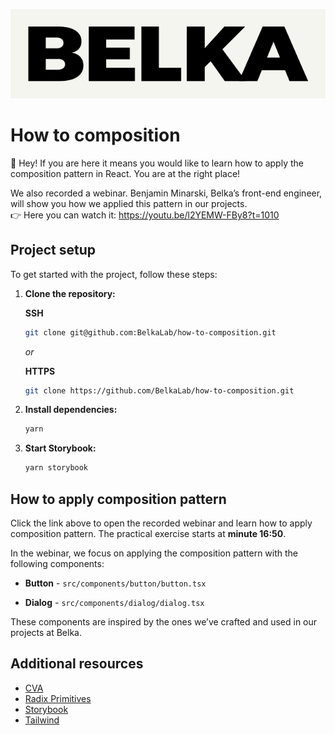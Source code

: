 ![Belka logo](belka.png 'Belka')

# How to composition

👋 Hey! If you are here it means you would like to learn how to apply the composition pattern in React. You are at the right place!

We also recorded a webinar. Benjamin Minarski, Belka’s front-end engineer, will show you how we applied this pattern in our projects.\
👉 Here you can watch it: https://youtu.be/l2YEMW-FBy8?t=1010

## Project setup

To get started with the project, follow these steps:

1. **Clone the repository:**

   **SSH**

   ```bash
   git clone git@github.com:BelkaLab/how-to-composition.git
   ```

   _or_

   **HTTPS**

   ```bash
   git clone https://github.com/BelkaLab/how-to-composition.git
   ```

2. **Install dependencies:**

   ```bash
   yarn
   ```

3. **Start Storybook:**

   ```bash
   yarn storybook
   ```

## How to apply composition pattern

Click the link above to open the recorded webinar and learn how to apply composition pattern. The practical exercise starts at **minute 16:50**.

In the webinar, we focus on applying the composition pattern with the following components:

- **Button** - `src/components/button/button.tsx`

- **Dialog** - `src/components/dialog/dialog.tsx`

These components are inspired by the ones we’ve crafted and used in our projects at Belka.

## Additional resources

- [CVA](https://cva.style/docs)
- [Radix Primitives](https://www.radix-ui.com/primitives/docs)
- [Storybook](https://storybook.js.org/docs)
- [Tailwind](https://tailwindcss.com/docs)
